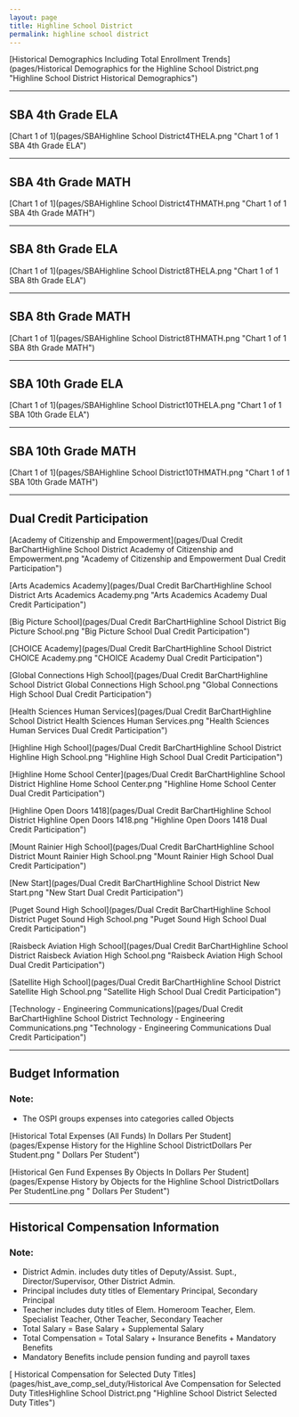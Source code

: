 ```yaml
---
layout: page
title: Highline School District
permalink: highline school district
---
```



[Historical Demographics Including Total Enrollment Trends](pages/Historical Demographics for the Highline School District.png "Highline School District Historical Demographics")

___

## SBA 4th Grade ELA

[Chart 1 of 1](pages/SBAHighline School District4THELA.png "Chart 1 of 1 SBA 4th Grade ELA")


___

## SBA 4th Grade MATH

[Chart 1 of 1](pages/SBAHighline School District4THMATH.png "Chart 1 of 1 SBA 4th Grade MATH")


___

## SBA 8th Grade ELA

[Chart 1 of 1](pages/SBAHighline School District8THELA.png "Chart 1 of 1 SBA 8th Grade ELA")


___

## SBA 8th Grade MATH

[Chart 1 of 1](pages/SBAHighline School District8THMATH.png "Chart 1 of 1 SBA 8th Grade MATH")


___

## SBA 10th Grade ELA

[Chart 1 of 1](pages/SBAHighline School District10THELA.png "Chart 1 of 1 SBA 10th Grade ELA")


___

## SBA 10th Grade MATH

[Chart 1 of 1](pages/SBAHighline School District10THMATH.png "Chart 1 of 1 SBA 10th Grade MATH")


___

## Dual Credit Participation

[Academy of Citizenship and Empowerment](pages/Dual Credit BarChartHighline School District Academy of Citizenship and Empowerment.png "Academy of Citizenship and Empowerment Dual Credit Participation")

[Arts   Academics Academy](pages/Dual Credit BarChartHighline School District Arts   Academics Academy.png "Arts   Academics Academy Dual Credit Participation")

[Big Picture School](pages/Dual Credit BarChartHighline School District Big Picture School.png "Big Picture School Dual Credit Participation")

[CHOICE Academy](pages/Dual Credit BarChartHighline School District CHOICE Academy.png "CHOICE Academy Dual Credit Participation")

[Global Connections High School](pages/Dual Credit BarChartHighline School District Global Connections High School.png "Global Connections High School Dual Credit Participation")

[Health Sciences   Human Services](pages/Dual Credit BarChartHighline School District Health Sciences   Human Services.png "Health Sciences   Human Services Dual Credit Participation")

[Highline High School](pages/Dual Credit BarChartHighline School District Highline High School.png "Highline High School Dual Credit Participation")

[Highline Home School Center](pages/Dual Credit BarChartHighline School District Highline Home School Center.png "Highline Home School Center Dual Credit Participation")

[Highline Open Doors 1418](pages/Dual Credit BarChartHighline School District Highline Open Doors 1418.png "Highline Open Doors 1418 Dual Credit Participation")

[Mount Rainier High School](pages/Dual Credit BarChartHighline School District Mount Rainier High School.png "Mount Rainier High School Dual Credit Participation")

[New Start](pages/Dual Credit BarChartHighline School District New Start.png "New Start Dual Credit Participation")

[Puget Sound High School](pages/Dual Credit BarChartHighline School District Puget Sound High School.png "Puget Sound High School Dual Credit Participation")

[Raisbeck Aviation High School](pages/Dual Credit BarChartHighline School District Raisbeck Aviation High School.png "Raisbeck Aviation High School Dual Credit Participation")

[Satellite High School](pages/Dual Credit BarChartHighline School District Satellite High School.png "Satellite High School Dual Credit Participation")

[Technology - Engineering   Communications](pages/Dual Credit BarChartHighline School District Technology - Engineering   Communications.png "Technology - Engineering   Communications Dual Credit Participation")


___

## Budget Information
### Note:
- The OSPI groups expenses into categories called Objects

[Historical Total Expenses (All Funds) In Dollars Per Student](pages/Expense History for the Highline School DistrictDollars Per Student.png " Dollars Per Student")

[Historical Gen Fund Expenses By Objects In Dollars Per Student](pages/Expense History by Objects for the Highline School DistrictDollars Per StudentLine.png " Dollars Per Student")


___

## Historical Compensation Information
### Note:
- District Admin. includes duty titles of Deputy/Assist. Supt., Director/Supervisor, Other District Admin.
- Principal includes duty titles of Elementary Principal, Secondary Principal
- Teacher includes duty titles of Elem. Homeroom Teacher, Elem. Specialist Teacher, Other Teacher, Secondary Teacher
- Total Salary = Base Salary + Supplemental Salary
- Total Compensation = Total Salary + Insurance Benefits + Mandatory Benefits
- Mandatory Benefits include pension funding and payroll taxes

[ Historical Compensation for Selected Duty Titles](pages/hist_ave_comp_sel_duty/Historical Ave Compensation for Selected Duty TitlesHighline School District.png "Highline School District Selected Duty Titles")

